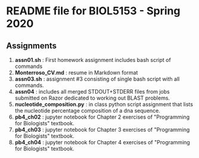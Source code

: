 # README file for BIOL5153 - Spring 2020
## Assignments

1. **assn01.sh** : First homework assignment includes bash script of commands
2. **Monterroso_CV.md** : resume in Markdown format
3. **assn03.sh** : assignment #3 consisting of single bash script with all commands.
3. **assn04** : includes all merged STDOUT+STDERR files from jobs submitted on Razor dedicated to working out BLAST problems.
4. **nucleotide_composition.py** : in class python script assignment that lists the nucleotide percentage composition of a dna sequence.
5. **pb4_ch02** : jupyter notebook for Chapter 2 exercises of "Programming for Biologists" textbook.
6. **pb4_ch03** : jupyter notebook for Chapter 3 exercises of "Programming for Biologists" textbook.
7. **pb4_ch04** : jupyter notebook for Chapter 4 exercises of "Programming for Biologists" textbook.
